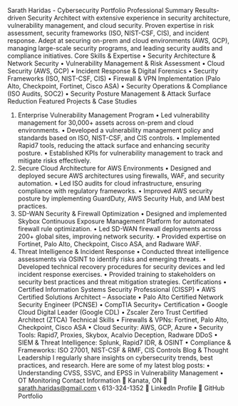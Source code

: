 Sarath Haridas - Cybersecurity Portfolio
Professional Summary
Results-driven Security Architect with extensive experience in security architecture, vulnerability management, and cloud security. Proven expertise in risk assessment, security frameworks (ISO, NIST-CSF, CIS), and incident response. Adept at securing on-prem and cloud environments (AWS, GCP), managing large-scale security programs, and leading security audits and compliance initiatives.
Core Skills & Expertise
•	Security Architecture & Network Security
•	Vulnerability Management & Risk Assessment
•	Cloud Security (AWS, GCP)
•	Incident Response & Digital Forensics
•	Security Frameworks (ISO, NIST-CSF, CIS)
•	Firewall & VPN Implementation (Palo Alto, Checkpoint, Fortinet, Cisco ASA)
•	Security Operations & Compliance (ISO Audits, SOC2)
•	Security Posture Management & Attack Surface Reduction
Featured Projects & Case Studies
1. Enterprise Vulnerability Management Program
•	Led vulnerability management for 30,000+ assets across on-prem and cloud environments.
•	Developed a vulnerability management policy and standards based on ISO, NIST-CSF, and CIS controls.
•	Implemented Rapid7 tools, reducing the attack surface and enhancing security posture.
•	Established KPIs for vulnerability management to track and mitigate risks effectively.
2. Secure Cloud Architecture for AWS Environments
•	Designed and deployed secure AWS architectures using firewalls, WAF, and security automation.
•	Led ISO audits for cloud infrastructure, ensuring compliance with regulatory frameworks.
•	Improved AWS security posture by implementing GuardDuty, AWS Security Hub, and IAM best practices.
3. SD-WAN Security & Firewall Optimization
•	Designed and implemented Skybox Continuous Exposure Management Platform for automated firewall rule optimization.
•	Led SD-WAN firewall deployments across 200+ global sites, improving network security.
•	Provided expertise on Fortinet, Palo Alto, Checkpoint, Cisco ASA, and Radware WAF.
4. Threat Intelligence & Incident Response
•	Conducted threat intelligence assessments via OSINT to identify risks and emerging threats.
•	Developed technical recovery procedures for security devices and led incident response exercises.
•	Provided training to stakeholders on security best practices and threat mitigation strategies.
Certifications
•	Certified Information Systems Security Professional (CISSP)
•	AWS Certified Solutions Architect – Associate
•	Palo Alto Certified Network Security Engineer (PCNSE)
•	CompTIA Security+ Certification
•	Google Cloud Digital Leader (Google CDL)
•	Zscaler Zero Trust Certified Architect (ZTCA)
Technical Skills
•	Firewalls & VPNs: Fortinet, Palo Alto, Checkpoint, Cisco ASA
•	Cloud Security: AWS, GCP, Azure
•	Security Tools: Rapid7, Proxies, Skybox, Acalvio Deception, Radware DDoS
•	SIEM & Threat Intelligence: Splunk, Rapid7 IDR, & OSINT
•	Compliance & Frameworks: ISO 27001, NIST-CSF & RMF, CIS Controls
Blog & Thought Leadership
I regularly share insights on cybersecurity trends, best practices, and research. Here are some of my latest blog posts:
•	Understanding CVSS, SSVC, and EPSS in Vulnerability Management
•	OT Monitoring
Contact Information
📍 Kanata, ON
📧 sarath.haridas@gmail.com
📞 613-324-1352
🔗 LinkedIn Profile
🔗 GitHub Portfolio
